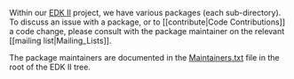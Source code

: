 Within our [EDK II](http://tianocore.github.io/edk2.html) project, we have various packages (each sub-directory).  To discuss an issue with a package, or to [[contribute|Code Contributions]] a code change, please consult with the package maintainer on the relevant [[mailing list|Mailing_Lists]].

The package maintainers are documented in the
[Maintainers.txt](https://raw.githubusercontent.com/tianocore/edk2/master/Maintainers.txt)
file in the root of the EDK II tree.